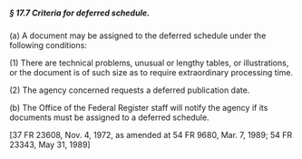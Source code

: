 ##### § 17.7 Criteria for deferred schedule. #####

(a) A document may be assigned to the deferred schedule under the following conditions:

(1) There are technical problems, unusual or lengthy tables, or illustrations, or the document is of such size as to require extraordinary processing time.

(2) The agency concerned requests a deferred publication date.

(b) The Office of the Federal Register staff will notify the agency if its documents must be assigned to a deferred schedule.

[37 FR 23608, Nov. 4, 1972, as amended at 54 FR 9680, Mar. 7, 1989; 54 FR 23343, May 31, 1989]